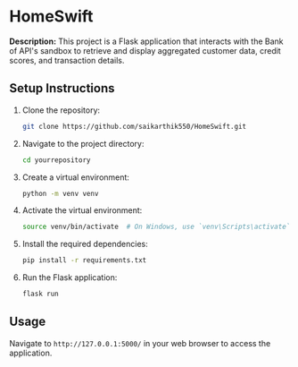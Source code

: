 # HomeSwift

**Description:** This project is a Flask application that interacts with the Bank of API's sandbox to retrieve and display aggregated customer data, credit scores, and transaction details.

## Setup Instructions

1. Clone the repository:
    ```bash
    git clone https://github.com/saikarthik550/HomeSwift.git
    ```

2. Navigate to the project directory:
    ```bash
    cd yourrepository
    ```

3. Create a virtual environment:
    ```bash
    python -m venv venv
    ```

4. Activate the virtual environment:
    ```bash
    source venv/bin/activate  # On Windows, use `venv\Scripts\activate`
    ```

5. Install the required dependencies:
    ```bash
    pip install -r requirements.txt
    ```

6. Run the Flask application:
    ```bash
    flask run
    ```

## Usage

Navigate to `http://127.0.0.1:5000/` in your web browser to access the application. 

